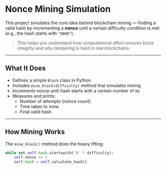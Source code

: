 # Nonce Mining Simulation

This project simulates the core idea behind blockchain mining — finding a valid hash by incrementing a **nonce** until a certain difficulty condition is met (e.g., the hash starts with `"0000"`).

> This helps you understand how computational effort ensures block integrity and why tampering is hard in real blockchains.

---

## What It Does

- Defines a simple `Block` class in Python
- Includes `mine_block(difficulty)` method that simulates mining
- Increments nonce until hash starts with a certain number of `0`s
- Measures and prints:
  - Number of attempts (nonce count)
  - Time taken to mine
  - Final valid hash

---

## How Mining Works

The `mine_block()` method does the heavy lifting:

```python
while not self.hash.startswith('0' * difficulty):
    self.nonce += 1
    self.hash = self.calculate_hash()
